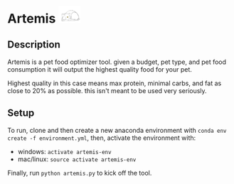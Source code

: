 # Artemis <img src="artemis.png"  width="10%" height="10%">

## Description
Artemis is a pet food optimizer tool. given a budget, pet type, and pet food consumption it will output the highest quality food for your pet.

Highest quality in this case means max protein, minimal carbs, and fat as close to 20% as possible. this isn't meant to be used very seriously.

## Setup
To run, clone and then create a new anaconda environment with `conda env create -f environment.yml`, then, activate the environment with:

* windows: `activate artemis-env`
* mac/linux: `source activate artemis-env`

Finally, run `python artemis.py` to kick off the tool.
